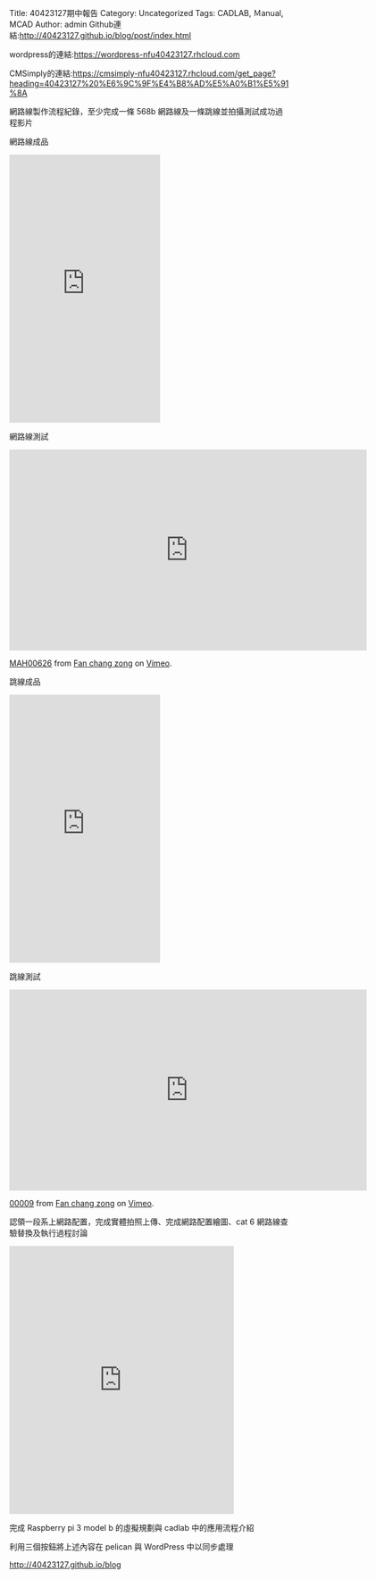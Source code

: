 Title: 40423127期中報告
Category: Uncategorized
Tags: CADLAB, Ｍanual, MCAD
Author: admin
Github連結:<a href="http://40423127.github.io/blog/post/index.html">http://40423127.github.io/blog/post/index.html</a>

wordpress的連結:<a href="https://wordpress-nfu40423127.rhcloud.com">https://wordpress-nfu40423127.rhcloud.com</a>

CMSimply的連結:<a href="https://cmsimply-nfu40423127.rhcloud.com/get_page?heading=40423127%20%E6%9C%9F%E4%B8%AD%E5%A0%B1%E5%91%8A">https://cmsimply-nfu40423127.rhcloud.com/get_page?heading=40423127%20%E6%9C%9F%E4%B8%AD%E5%A0%B1%E5%91%8A</a>

網路線製作流程紀錄，至少完成一條 568b 網路線及一條跳線並拍攝測試成功過程影片

網路線成品

<iframe src="http://i.imgur.com/dQj0PdR.jpg" width="270" height="480" frameborder="0" webkitallowfullscreen mozallowfullscreen allowfullscreen></iframe>

網路線測試

<iframe src="https://player.vimeo.com/video/164580564" width="640" height="360" frameborder="0" webkitallowfullscreen mozallowfullscreen allowfullscreen></iframe>
<p><a href="https://vimeo.com/164580564">MAH00626</a> from <a href="https://vimeo.com/user46458423">Fan chang zong</a> on <a href="https://vimeo.com">Vimeo</a>.</p>

跳線成品

<iframe src="http://i.imgur.com/mwMQhZx.jpg" width="270" height="480" frameborder="0" webkitallowfullscreen mozallowfullscreen allowfullscreen></iframe>

跳線測試

<iframe src="https://player.vimeo.com/video/164583672" width="640" height="360" frameborder="0" webkitallowfullscreen mozallowfullscreen allowfullscreen></iframe>
<p><a href="https://vimeo.com/164583672">00009</a> from <a href="https://vimeo.com/user46458423">Fan chang zong</a> on <a href="https://vimeo.com">Vimeo</a>.</p>

認領一段系上網路配置，完成實體拍照上傳、完成網路配置繪圖、cat 6 網路線查驗替換及執行過程討論

<iframe src="http://i.imgur.com/oaHxiZH.jpg" width="402" height="480" frameborder="0" webkitallowfullscreen mozallowfullscreen allowfullscreen></iframe>

完成 Raspberry pi 3 model b 的虛擬規劃與 cadlab 中的應用流程介紹


利用三個按鈕將上述內容在 pelican 與 WordPress 中以同步處理




<!-- PELICAN_END_SUMMARY -->

<a href="http://40423127.github.io/blog">http://40423127.github.io/blog</a>
